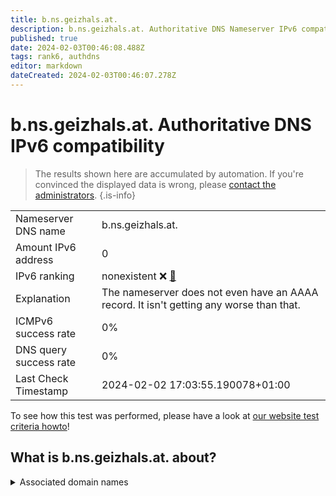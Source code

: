 ```yaml
---
title: b.ns.geizhals.at.
description: b.ns.geizhals.at. Authoritative DNS Nameserver IPv6 compatibility
published: true
date: 2024-02-03T00:46:08.488Z
tags: rank6, authdns
editor: markdown
dateCreated: 2024-02-03T00:46:07.278Z
---
```


# b.ns.geizhals.at. Authoritative DNS IPv6 compatibility

> The results shown here are accumulated by automation. If you're convinced the displayed data is wrong, please [contact the administrators](/howto/chat). 
{.is-info}




|   |   |
| - | - |
| Nameserver DNS name | b.ns.geizhals.at.
| Amount IPv6 address | 0
| IPv6 ranking | nonexistent :x: [🔗](/howto/ranking) |
| Explanation | The nameserver does not even have an AAAA record. It isn't getting any worse than that. |
| ICMPv6 success rate | 0%|
| DNS query success rate | 0% |
| Last Check Timestamp | 2024-02-02 17:03:55.190078+01:00 |

To see how this test was performed, please have a look at [our website test criteria howto](/howto/testcriteria/authdns)!


## What is b.ns.geizhals.at. about?






<details>
<summary>Associated domain names</summary>

geizhals.de

</details>
